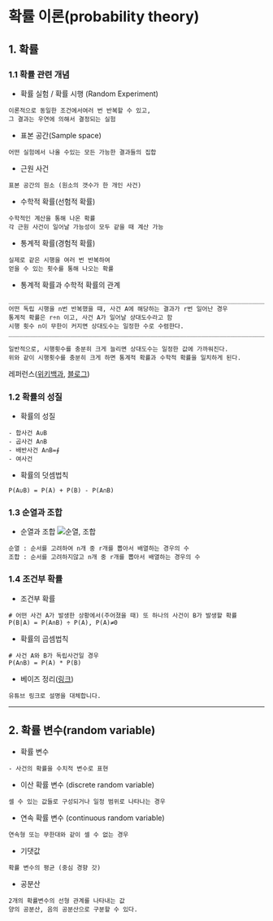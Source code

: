 확률 이론(probability theory)
===

## 1. 확률
### 1.1 확률 관련 개념

- 확률 실험 / 확률 시행 (Random Experiment)
```
이론적으로 동일한 조건에서여러 번 반복할 수 있고,
그 결과는 우연에 의해서 결정되는 실험
```
- 표본 공간(Sample space)
```
어떤 실험에서 나올 수있는 모든 가능한 결과들의 집합
```
- 근원 사건
```
표본 공간의 원소 (원소의 갯수가 한 개인 사건)
```
- 수학적 확률(선험적 확률)
```
수학적인 계산을 통해 나온 확률
각 근원 사건이 일어날 가능성이 모두 같을 때 계산 가능
```
- 통계적 확률(경험적 확률)
```
실제로 같은 시행을 여러 번 반복하여
얻을 수 있는 횟수를 통해 나오는 확률
```

- 통계적 확률과 수학적 확률의 관계
```
_________________________________________________________________________
어떤 독립 시행을 n번 반복했을 때, 사건 A에 해당하는 결과가 r번 일어난 경우
통계적 확률은 r÷n 이고, 사건 A가 일어날 상대도수라고 함
시행 횟수 n이 무한이 커지면 상대도수는 일정한 수로 수렴한다.
_________________________________________________________________________

일반적으로, 시행횟수를 충분히 크게 늘리면 상대도수는 일정한 값에 가까워진다.
위와 같이 시행횟수를 충분히 크게 하면 통계적 확률과 수학적 확률을 일치하게 된다.
```
레퍼런스([위키백과](https://ko.wikipedia.org/wiki/%ED%99%95%EB%A5%A0%EB%A1%A0), [블로그](https://m.blog.naver.com/noela70/221112417204))

### 1.2 확률의 성질
- 확률의 성질
```
- 합사건 A∪B
- 곱사건 A∩B
- 배반사건 A∩B=∮
- 여사건 
```
- 확률의 덧셈법칙
```
P(A∪B) = P(A) + P(B) - P(A∩B)
```

### 1.3 순열과 조합
- 순열과 조합
![순열, 조합](https://user-images.githubusercontent.com/101171109/168032169-c498feb6-34f8-4270-81da-a2e112e466ea.png)
```
순열 : 순서를 고려하여 n개 중 r개를 뽑아서 배열하는 경우의 수
조합 : 순서를 고려하지않고 n개 중 r개를 뽑아서 배열하는 경우의 수
```

### 1.4 조건부 확률
- 조건부 확률
```
# 어떤 사건 A가 발생한 상황에서(주어졌을 때) 또 하나의 사건이 B가 발생할 확률
P(B|A) = P(A∩B) ÷ P(A), P(A)≠0
```

- 확률의 곱셈법칙
```
# 사건 A와 B가 독립사건일 경우
P(A∩B) = P(A) * P(B)
```

- 베이즈 정리([링크](https://www.youtube.com/watch?v=Y4ecU7NkiEI)) 
```  
유튜브 링크로 설명을 대체합니다.
```
___
## 2. 확률 변수(random variable)
- 확률 변수
```
- 사건의 확률을 수치적 변수로 표현
```
- 이산 확률 변수 (discrete random variable)
```
셀 수 있는 값들로 구성되거나 일정 범위로 나타나는 경우
```
- 연속 확률 변수 (continuous random variable)
```
연속형 또는 무한대와 같이 셀 수 없는 경우
```
- 기댓값
```
확률 변수의 평균 (중심 경향 갓)
```
- 공분산
```
2개의 확률변수의 선형 관계를 나타내는 값
양의 공분산, 음의 공분산으로 구분할 수 있다.
```
